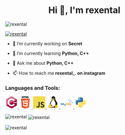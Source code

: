 <h1 align="center">Hi 👋, I'm rexental</h1>
<p align="left"> <img src="https://komarev.com/ghpvc/?username=rexental&label=Profile%20views&color=0e75b6&style=flat" alt="rexental" /> </p>

<p align="left"> <a href="https://github.com/ryo-ma/github-profile-trophy"><img src="https://github-profile-trophy.vercel.app/?username=rexental" alt="rexental" /></a> </p>

- 🔭 I’m currently working on ****Secret****

- 🌱 I’m currently learning **Python, C++**

- 💬 Ask me about **Python, C++**

- 📫 How to reach me **rexental_. on instagram**


<h3 align="left">Languages and Tools:</h3>
<p align="left"> <a href="https://www.w3schools.com/cpp/" target="_blank"> <img src="https://raw.githubusercontent.com/devicons/devicon/master/icons/cplusplus/cplusplus-original.svg" alt="cplusplus" width="40" height="40"/> </a> <a href="https://www.w3.org/html/" target="_blank"> <img src="https://raw.githubusercontent.com/devicons/devicon/master/icons/html5/html5-original-wordmark.svg" alt="html5" width="40" height="40"/> </a> <a href="https://developer.mozilla.org/en-US/docs/Web/JavaScript" target="_blank"> <img src="https://raw.githubusercontent.com/devicons/devicon/master/icons/javascript/javascript-original.svg" alt="javascript" width="40" height="40"/> </a> <a href="https://www.linux.org/" target="_blank"> <img src="https://raw.githubusercontent.com/devicons/devicon/master/icons/linux/linux-original.svg" alt="linux" width="40" height="40"/> </a> <a href="https://www.mysql.com/" target="_blank"> <img src="https://raw.githubusercontent.com/devicons/devicon/master/icons/mysql/mysql-original-wordmark.svg" alt="mysql" width="40" height="40"/> </a> <a href="https://www.python.org" target="_blank"> <img src="https://raw.githubusercontent.com/devicons/devicon/master/icons/python/python-original.svg" alt="python" width="40" height="40"/> </a> </p>

<p><img align="left" src="https://github-readme-stats.vercel.app/api/top-langs?username=rexental&show_icons=true&locale=en&layout=compact" alt="rexental" /></p>

<p>&nbsp;<img align="center" src="https://github-readme-stats.vercel.app/api?username=rexental&show_icons=true&locale=en" alt="rexental" /></p>

<p><img align="center" src="https://github-readme-streak-stats.herokuapp.com/?user=rexental&" alt="rexental" /></p>
